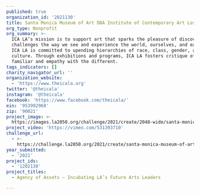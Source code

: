 ```yaml
---
published: true
organization_id: '2021130'
title: Santa Monica Museum of Art DBA Institute of Contemporary Art Los Angeles
org_type: Nonprofit
org_summary: >-
  ICA LA’s mission is to support art that sparks the pleasure of discovery and
  challenges the way we see and experience the world, ourselves, and each other.
  ICA LA is committed to upending hierarchies of race, class, gender, and
  culture. Through exhibitions and programs, ICA LA fosters critique of the
  familiar and empathy with the different.
tags_indicators: []
charity_navigator_url: ''
organization_website:
  - 'https://www.theicala.org'
twitter: '@theicala'
instagram: '@theicala'
facebook: 'https://www.facebook.com/theicala/'
ein: '953992968'
zip: '90021'
project_image: >-
  https://images.la2050.org/challenge/2021/create/2048-wide/santa-monica-museum-of-art-dba-institute-of-contemporary-art-los-angeles.jpg
project_video: 'https://vimeo.com/531393710'
challenge_url:
  - >-
    https://challenge.la2050.org/2021/create/santa-monica-museum-of-art-dba-institute-of-contemporary-art-los-angeles/
year_submitted:
  - '2021'
project_ids:
  - '1202130'
project_titles:
  - Agency of Assets – Incubating LA’s Future Arts Leaders

---
```

